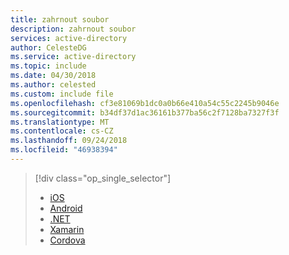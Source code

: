 ```yaml
---
title: zahrnout soubor
description: zahrnout soubor
services: active-directory
author: CelesteDG
ms.service: active-directory
ms.topic: include
ms.date: 04/30/2018
ms.author: celested
ms.custom: include file
ms.openlocfilehash: cf3e81069b1dc0a0b66e410a54c55c2245b9046e
ms.sourcegitcommit: b34df37d1ac36161b377ba56c2f7128ba7327f3f
ms.translationtype: MT
ms.contentlocale: cs-CZ
ms.lasthandoff: 09/24/2018
ms.locfileid: "46938394"
---
```

> [!div class="op_single_selector"]
> * [iOS](../articles/active-directory/develop/quickstart-v1-ios.md)
> * [Android](../articles/active-directory/develop/quickstart-v1-android.md)
> * [.NET](../articles/active-directory/develop/quickstart-v1-dotnet.md)
> * [Xamarin](../articles/active-directory/develop/quickstart-v1-xamarin.md)
> * [Cordova](../articles/active-directory/develop/active-directory-devquickstarts-cordova.md)
> 
> 

